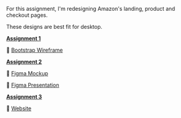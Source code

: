 For this assignment, I'm redesigning Amazon's landing, product and checkout pages.

These designs are best fit for desktop.

**[Assignment 1](files/assignment1.md)**

🌟 [Bootstrap Wireframe](files/balsamiq_wireframes.pdf)

**[Assignment 2](files/assignment2.md)**

🌟 [Figma Mockup](https://www.figma.com/file/TCeDYASrWWNN30PiyGJIVb/Amazon?node-id=0%3A1)

🌟 [Figma Presentation](https://www.figma.com/proto/TCeDYASrWWNN30PiyGJIVb/Amazon?node-id=4%3A3&scaling=min-zoom)

**[Assignment 3](files/assignment3.md)**

🌟 [Website](https://hellodommy.github.io/amazon-redesign/)
